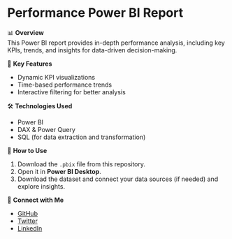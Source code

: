 # Performance Power BI Report  

📊 **Overview**  
This Power BI report provides in-depth performance analysis, including key KPIs, trends, and insights for data-driven decision-making.  

🚀 **Key Features**  
- Dynamic KPI visualizations  
- Time-based performance trends  
- Interactive filtering for better analysis  

🛠 **Technologies Used**  
- Power BI  
- DAX & Power Query  
- SQL (for data extraction and transformation)  

📂 **How to Use**  
1. Download the `.pbix` file from this repository.  
2. Open it in **Power BI Desktop**.  
3. Download the dataset and connect your data sources (if needed) and explore insights.  

🔗 **Connect with Me**  
- [GitHub](https://github.com/BKimanzi)  
- [Twitter](https://x.com/Staffpaul28) 
- [LinkedIn](https://www.linkedin.com/in/brian-kimanzi-09a18b1ab/)
